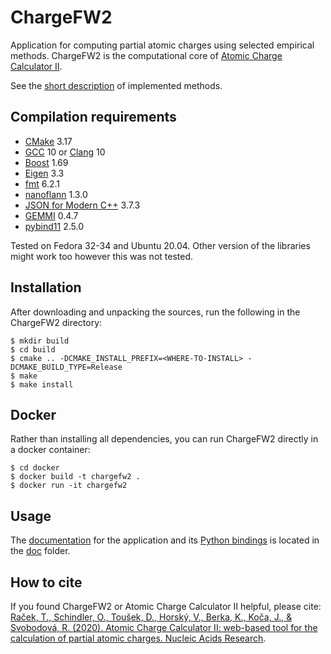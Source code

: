 # ChargeFW2

Application for computing partial atomic charges using selected empirical methods.
ChargeFW2 is the computational core of [Atomic Charge Calculator II](https://acc2.ncbr.muni.cz).

See the [short description](https://acc2.ncbr.muni.cz/static/methods.pdf) of implemented methods. 

## Compilation requirements
- [CMake](https://cmake.org/) 3.17
- [GCC](https://gcc.gnu.org/) 10 or [Clang](https://clang.llvm.org/) 10
- [Boost](https://www.boost.org/) 1.69
- [Eigen](http://eigen.tuxfamily.org) 3.3
- [fmt](https://fmt.dev) 6.2.1
- [nanoflann](https://github.com/jlblancoc/nanoflann) 1.3.0
- [JSON for Modern C++](https://github.com/nlohmann/json) 3.7.3
- [GEMMI](https://github.com/project-gemmi/gemmi) 0.4.7
- [pybind11](https://github.com/pybind/pybind11) 2.5.0

Tested on Fedora 32-34 and Ubuntu 20.04. Other version of the libraries might work too however this was not tested.

## Installation
After downloading and unpacking the sources, run the following in the ChargeFW2 directory:

```shell script
$ mkdir build
$ cd build
$ cmake .. -DCMAKE_INSTALL_PREFIX=<WHERE-TO-INSTALL> -DCMAKE_BUILD_TYPE=Release
$ make
$ make install
```

## Docker
Rather than installing all dependencies, you can run ChargeFW2 directly in a docker container:
```shell script
$ cd docker  
$ docker build -t chargefw2 .
$ docker run -it chargefw2
```

## Usage

The [documentation](doc/documentation.md) for the application and its [Python bindings](doc/ChargeFW2%20-%20tutorial.pdf) is located in the [doc](doc) folder.

## How to cite
If you found ChargeFW2 or Atomic Charge Calculator II helpful, please cite: [Raček, T., Schindler, O., Toušek, D., Horský, V., Berka, K., Koča, J., & Svobodová, R. (2020). Atomic Charge Calculator II: web-based tool for the calculation of partial atomic charges. Nucleic Acids Research](https://doi.org/10.1093/nar/gkaa367).
